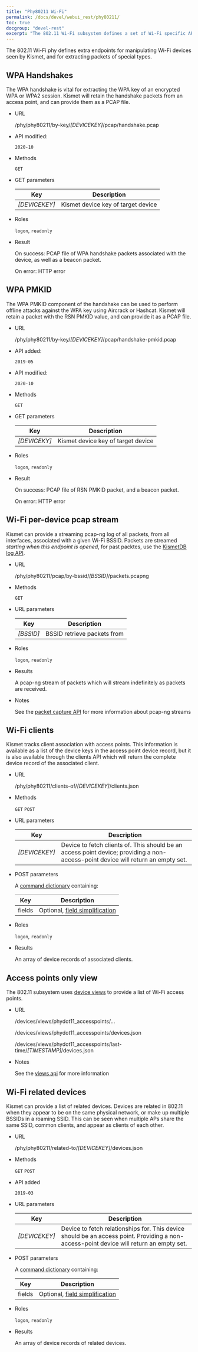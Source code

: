 ```yaml
---
title: "Phy80211 Wi-Fi"
permalink: /docs/devel/webui_rest/phy80211/
toc: true
docgroup: "devel-rest"
excerpt: "The 802.11 Wi-Fi subsystem defines a set of Wi-Fi specific APIs for accessing information about APs, related devices, and more."
---
```

The 802.11 Wi-Fi phy defines extra endpoints for manipulating Wi-Fi devices seen by Kismet, and for extracting packets of special types.

## WPA Handshakes
The WPA handshake is vital for extracting the WPA key of an encrypted WPA or WPA2 session.  Kismet will retain the handshake packets from an access point, and can provide them as a PCAP file.

* URL

    /phy/phy80211/by-key/*[DEVICEKEY]*/pcap/handshake.pcap

* API modified:

    `2020-10`

* Methods

    `GET`

* GET parameters

    | Key           | Description                        |
    | ---           | ----------                         |
    | *[DEVICEKEY]* | Kismet device key of target device |

* Roles

    `logon`, `readonly`

* Result

    On success: PCAP file of WPA handshake packets associated with the device, as well as a beacon packet.

    On error: HTTP error

## WPA PMKID

The WPA PMKID component of the handshake can be used to perform offline attacks against the WPA key using Aircrack or Hashcat.  Kismet will retain a packet with the RSN PMKID value, and can provide it as a PCAP file.

* URL

    /phy/phy80211/by-key/*[DEVICEKEY]*/pcap/handshake-pmkid.pcap

* API added:

    `2019-05`

* API modified:

    `2020-10`

* Methods

    `GET`

* GET parameters

    | Key          | Description                        |
    | ---          | -----------                        |
    | *[DEVICEKY]* | Kismet device key of target device |

* Roles

    `logon`, `readonly`

* Result

    On success: PCAP file of RSN PMKID packet, and a beacon packet.

    On error: HTTP error 

## Wi-Fi per-device pcap stream

Kismet can provide a streaming pcap-ng log of all packets, from all interfaces, associated with a given Wi-Fi BSSID.  Packets are streamed _starting when this endpoint is opened_, for past packtes, use the [KismetDB log API](/docs/devel/webui_rest/kismetdb/).

* URL

    /phy/phy80211/pcap/by-bssid/*[BSSID]*/packets.pcapng

* Methods

    `GET`

* URL parameters

    | Key       | Description                 |
    | ---       | ----                        |
    | *[BSSID]* | BSSID retrieve packets from |

* Roles

    `logon`, `readonly`

* Results

    A pcap-ng stream of packets which will stream indefinitely as packets are received.

* Notes

    See the [packet capture API](/docs/devel/webui-rest/packet_capture/) for more information about pcap-ng streams

## Wi-Fi clients

Kismet tracks client association with access points.  This information is available as a list of the device keys in the access point device record, but it is also available through the clients API which will return the complete device record of the associated client.

* URL

    /phy/phy80211/clients-of/*[DEVICEKEY]*/clients.json

* Methods

    `GET` `POST`

* URL parameters

    | Key           | Description                                                                                                                       |
    | ----          | ----                                                                                                                              |
    | *[DEVICEKEY]* | Device to fetch clients of.  This should be an access point device; providing a non-access-point device will return an empty set. |

* POST parameters

    A [command dictionary](/docs/devel/webui_rest/commands/) containing:

    | Key    | Description                                                                             |
    | ---    | -----------                                                                             |
    | fields | Optional, [field simplification](/docs/devel/webui_rest/commands/#field-specifications) |

* Roles

    `logon`, `readonly`

* Results

    An array of device records of associated clients.

## Access points only view

The 802.11 subsystem uses [device views](/docs/devel/webui_rest/device_views/) to provide a list of Wi-Fi access points.

* URL

    /devices/views/phydot11_accesspoints/...

    /devices/views/phydot11_accesspoints/devices.json

    /devices/views/phydot11_accesspoints/last-time/*[TIMESTAMP]*/devices.json

* Notes

    See the [views api](/docs/devel/webui_rest/device_views/) for more information

## Wi-Fi related devices

Kismet can provide a list of related devices.  Devices are related in 802.11 when they appear to be on the same physical network, or make up multiple BSSIDs in a roaming SSID.  This can be seen when multiple APs share the same SSID, common clients, and appear as clients of each other.

* URL

    /phy/phy80211/related-to/*[DEVICEKEY]*/devices.json

* Methods

    `GET` `POST`

* API added

    `2019-03`

* URL parameters

    | Key           | Description                                                                                                                               |
    | ---           | ---                                                                                                                                       |
    | *[DEVICEKEY]* | Device to fetch relationships for.  This device should be an access point.  Providing a non-access-point device will return an empty set. |

* POST parameters

    A [command dictionary](/docs/devel/webui_rest/commands/) containing:

    | Key    | Description                                                                             |
    | ---    | -----------                                                                             |
    | fields | Optional, [field simplification](/docs/devel/webui_rest/commands/#field-specifications) |

* Roles

    `logon`, `readonly`

* Results

    An array of device records of related devices.


